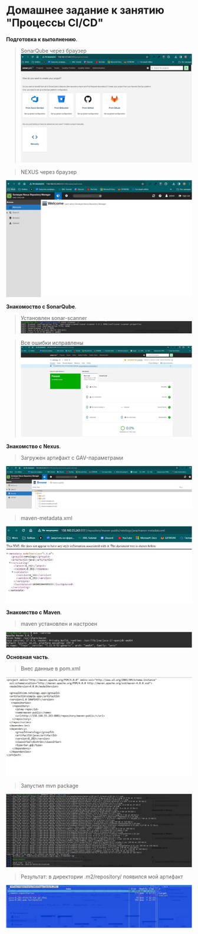 # Домашнее задание к занятию "Процессы CI/CD"

**Подготовка к выполнению**.	
> SonarQube через браузер
![](https://github.com/lukoshkovve/NetologyDevOps/blob/main/CI3/foto/1.JPG)

> NEXUS через браузер

![](https://github.com/lukoshkovve/NetologyDevOps/blob/main/CI3/foto/2.JPG)

**Знакомоство с SonarQube**.
> Установлен sonar-scanner
![](https://github.com/lukoshkovve/NetologyDevOps/blob/main/CI3/foto/3.JPG)

> Все ошибки исправлены
![](https://github.com/lukoshkovve/NetologyDevOps/blob/main/CI3/foto/4.JPG)

**Знакомство с Nexus**.
> Загружен артифакт с GAV-параметрами

![](https://github.com/lukoshkovve/NetologyDevOps/blob/main/CI3/foto/7.JPG)

> maven-metadata.xml

![](https://github.com/lukoshkovve/NetologyDevOps/blob/main/CI3/foto/8.JPG)

**Знакомство с Maven**.
> maven установлен и настроен

![](https://github.com/lukoshkovve/NetologyDevOps/blob/main/CI3/foto/5.JPG)

**Основная часть**.
> Внес данные в pom.xml

![](https://github.com/lukoshkovve/NetologyDevOps/blob/main/CI3/foto/9.JPG)

> Запустил mvn package

![](https://github.com/lukoshkovve/NetologyDevOps/blob/main/CI3/foto/11.JPG)

> Результат: в директории .m2/repository/ появился мой артифакт 

![](https://github.com/lukoshkovve/NetologyDevOps/blob/main/CI3/foto/10.JPG)